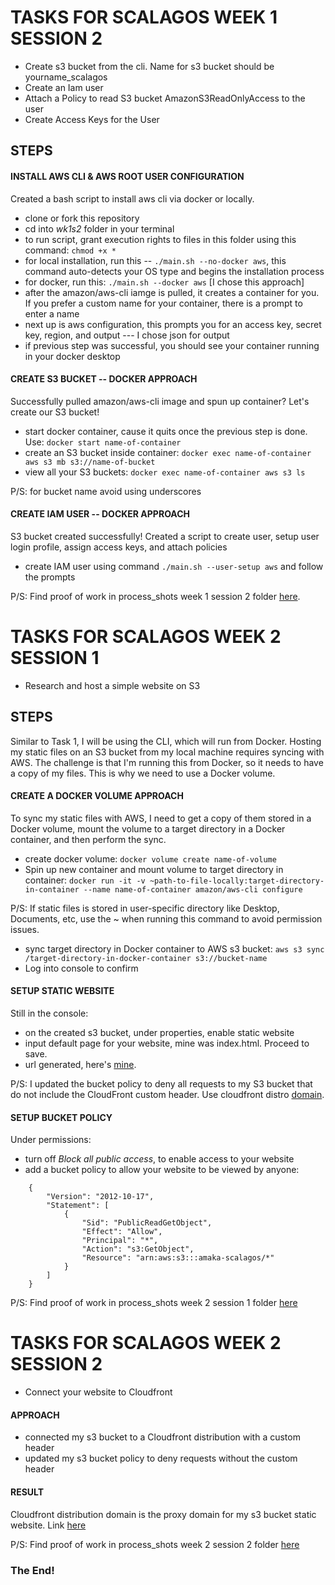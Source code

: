 # TASKS FOR SCALAGOS WEEK 1 SESSION 2
- Create s3 bucket from the cli. Name for s3 bucket should be yourname_scalagos
- Create an Iam user
- Attach a Policy to read S3 bucket AmazonS3ReadOnlyAccess to the user
- Create Access Keys for the User


## STEPS

#### INSTALL AWS CLI & AWS ROOT USER CONFIGURATION
Created a bash script to install aws cli via docker or locally. 

- clone or fork this repository
- cd into *wk1s2* folder in your terminal
- to run script, grant execution rights to files in this folder using this command: ```chmod +x *```
- for local installation, run this -- ```./main.sh --no-docker aws```, this command auto-detects your OS type and begins the installation process 
- for docker, run this: ```./main.sh --docker aws``` [I chose this approach]
- after the amazon/aws-cli iamge is pulled, it creates a container for you. If you prefer a custom name for your container, there is a prompt to enter a name
- next up is aws configuration, this prompts you for an access key, secret key, region, and output --- I chose json for output
- if previous step was successful, you should see your container running in your docker desktop


#### CREATE S3 BUCKET -- DOCKER APPROACH
Successfully pulled amazon/aws-cli image and spun up container? Let's create our S3 bucket!

- start docker container, cause it quits once the previous step is done. Use: ```docker start name-of-container```
- create an S3 bucket inside container: ```docker exec name-of-container aws s3 mb s3://name-of-bucket```
- view all your S3 buckets: ```docker exec name-of-container aws s3 ls```

P/S: for bucket name avoid using underscores

#### CREATE IAM USER -- DOCKER APPROACH
S3 bucket created successfully! Created a script to create user, setup user login profile, assign access keys, and attach policies

- create IAM user using command ```./main.sh --user-setup aws``` and follow the prompts

P/S: Find proof of work in process_shots week 1 session 2 folder [here](https://drive.google.com/drive/folders/1OgapZuOJmXghctvdvrl-Y825A8LuYug3?usp=sharing).


# TASKS FOR SCALAGOS WEEK 2 SESSION 1
- Research and host a simple website on S3

## STEPS
Similar to Task 1, I will be using the CLI, which will run from Docker. Hosting my static files on an S3 bucket from my local machine requires syncing with AWS. The challenge is that I'm running this from Docker, so it needs to have a copy of my files. This is why we need to use a Docker volume.


#### CREATE A DOCKER VOLUME APPROACH
To sync my static files with AWS, I need to get a copy of them stored in a Docker volume, mount the volume to a target directory in a Docker container, and then perform the sync.

- create docker volume: ```docker volume create name-of-volume```
- Spin up new container and mount volume to target directory in container:
```docker run -it -v ~path-to-file-locally:target-directory-in-container --name name-of-container amazon/aws-cli configure```

P/S: If static files is stored in user-specific directory like Desktop, Documents, etc, use the ~ when running this command to avoid permission issues.

- sync target directory in Docker container to AWS s3 bucket:
``` aws s3 sync /target-directory-in-docker-container s3://bucket-name ```
- Log into console to confirm


#### SETUP STATIC WEBSITE
Still in the console: 
- on the created s3 bucket, under properties, enable static website
- input default page for your website, mine was index.html. Proceed to save.
- url generated, here's [mine](http://amaka-scalagos.s3-website-us-east-1.amazonaws.com/). 

P/S: I updated the bucket policy to deny all requests to my S3 bucket that do not include the CloudFront custom header. Use cloudfront distro [domain](https://d3rcenzx9spyru.cloudfront.net/).


#### SETUP BUCKET POLICY
Under permissions:
- turn off *Block all public access*, to enable access to your website
- add a bucket policy to allow your website to be viewed by anyone:
``` 
    {
        "Version": "2012-10-17",
        "Statement": [
            {
                "Sid": "PublicReadGetObject",
                "Effect": "Allow",
                "Principal": "*",
                "Action": "s3:GetObject",
                "Resource": "arn:aws:s3:::amaka-scalagos/*"
            }
        ]
    }
```

P/S: Find proof of work in process_shots week 2 session 1 folder [here](https://drive.google.com/drive/folders/1-_MATmvnXjuC8XgU4jIpvVJ8soVKs8HA?usp=sharing)


# TASKS FOR SCALAGOS WEEK 2 SESSION 2
- Connect your website to Cloudfront

#### APPROACH
- connected my s3 bucket to a Cloudfront distribution with a custom header
- updated my s3 bucket policy to deny requests without the custom header

#### RESULT
Cloudfront distribution domain is the proxy domain for my s3 bucket static website. Link [here](https://d3rcenzx9spyru.cloudfront.net)

P/S: Find proof of work in process_shots week 2 session 2 folder [here](https://drive.google.com/drive/folders/1wZNIjHh_YxJnEFi3jtjitUeKyDE48oCF?usp=sharing)

### The End!


